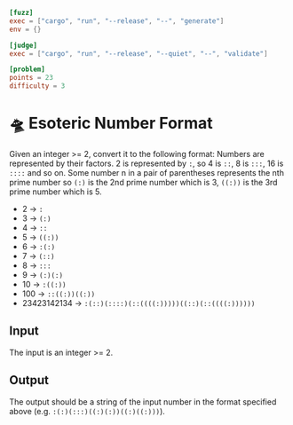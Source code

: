 ```toml
[fuzz]
exec = ["cargo", "run", "--release", "--", "generate"]
env = {}

[judge]
exec = ["cargo", "run", "--release", "--quiet", "--", "validate"]

[problem]
points = 23
difficulty = 3
```

# 🛸 Esoteric Number Format
Given an integer >= 2, convert it to the following format: Numbers are represented by their factors. 2 is represented by `:`, so 4 is `::`, 8 is `:::`, 16 is `::::` and so on. Some number n in a pair of parentheses represents the nth prime number so `(:)` is the 2nd prime number which is 3, `((:))` is the 3rd prime number which is 5.

* 2 -> `:`
* 3 -> `(:)`
* 4 -> `::`
* 5 -> `((:))`
* 6 -> `:(:)`
* 7 -> `(::)`
* 8 -> `:::`
* 9 -> `(:)(:)`
* 10 -> `:((:))`
* 100 -> `::((:))((:))`
* 23423142134 -> `:(::)(::::)(::((((:)))))((::)(::((((:))))))`

## Input
The input is an integer >= 2.

## Output
The output should be a string of the input number in the format specified above (e.g. `:(:)(:::)((:)(:))((:)((:)))`).
